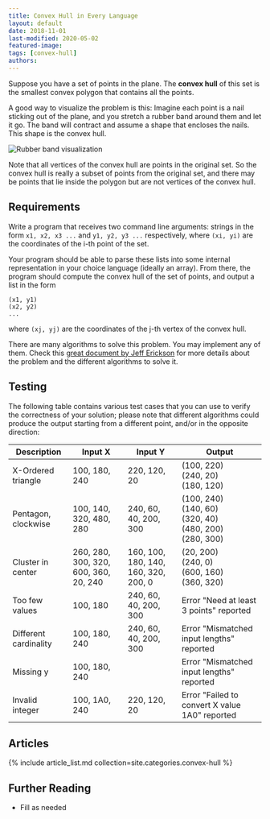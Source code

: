 ```yaml
---
title: Convex Hull in Every Language
layout: default
date: 2018-11-01
last-modified: 2020-05-02
featured-image:
tags: [convex-hull]
authors:
---
```


Suppose you have a set of points in the plane. The **convex hull** of this set is the smallest
convex polygon that contains all the points.

A good way to visualize the problem is this: Imagine each point is a nail sticking out of the plane,
and you stretch a rubber band around them and let it go. The band will contract and assume a shape
that encloses the nails. This shape is the convex hull.

![Rubber band visualization][1]

Note that all vertices of the convex hull are points in the original set. So the convex hull is really
a subset of points from the original set, and there may be points that lie inside the polygon but are
not vertices of the convex hull.

## Requirements

Write a program that receives two command line arguments: strings in the form `x1, x2, x3 ...` and
`y1, y2, y3 ...` respectively, where `(xi, yi)` are the coordinates of the i-th point of the set.

Your program should be able to parse these lists into some internal representation in your choice
language (ideally an array). From there, the program should compute the convex hull of the set of points,
and output a list in the form

    (x1, y1)
    (x2, y2)
    ...

where `(xj, yj)` are the coordinates of the j-th vertex of the convex hull.

There are many algorithms to solve this problem. You may implement any of them.
Check this [great document by Jeff Erickson][2] for more details about the
problem and the different algorithms to solve it.

## Testing

The following table contains various test cases that you can use to
verify the correctness of your solution; please note that different algorithms
could produce the output starting from a different point, and/or in the opposite direction:

| Description           | Input X | Input Y | Output |
|-----------------------|---------|---------|--------|
| X-Ordered triangle    | 100, 180, 240                         | 220, 120, 20                         | (100, 220)<br>(240, 20)<br>(180, 120)                            |
| Pentagon, clockwise   | 100, 140, 320, 480, 280               | 240, 60, 40, 200, 300                | (100, 240)<br>(140, 60)<br>(320, 40)<br>(480, 200)<br>(280, 300) |
| Cluster in center     | 260, 280, 300, 320, 600, 360, 20, 240 | 160, 100, 180, 140, 160, 320, 200, 0 | (20, 200)<br>(240, 0)<br>(600, 160)<br>(360, 320)                |
| Too few values        | 100, 180                              | 240, 60, 40, 200, 300                | Error "Need at least 3 points" reported                          |
| Different cardinality | 100, 180, 240                         | 240, 60, 40, 200, 300                | Error "Mismatched input lengths" reported                        |
| Missing y             | 100, 180, 240                         |                                      | Error "Mismatched input lengths" reported                        |
| Invalid integer       | 100, 1A0, 240                         | 220, 120, 20                         | Error "Failed to convert X value 1A0" reported                   |


## Articles

{% include article_list.md collection=site.categories.convex-hull %}

## Further Reading

- Fill as needed

[1]: https://upload.wikimedia.org/wikipedia/commons/d/de/ConvexHull.svg
[2]: http://jeffe.cs.illinois.edu/teaching/compgeom/notes/01-convexhull.pdf
